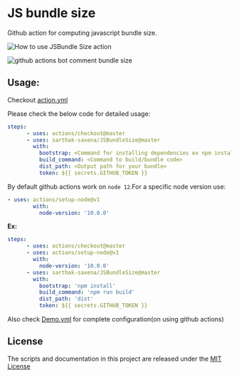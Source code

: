 # JS bundle size
Github action for computing javascript bundle size.

![How to use JSBundle Size action](https://i.imgur.com/koKtvty.gif)


![github actions bot comment bundle size](https://i.imgur.com/pWlOMUf.png)
## Usage:

Checkout [action.yml](./action.yml)

Please check the below code for detailed usage:
```yaml
steps:
      - uses: actions/checkout@master
      - uses: sarthak-saxena/JSBundleSize@master
        with:
          bootstrap: <Command for installing dependencies ex npm install>
          build_command: <Command to build/bundle code>
          dist_path: <Output path for your bundle>
          token: ${{ secrets.GITHUB_TOKEN }}

```

By default github actions work on `node 12`.For a specific node version use:

```yaml
- uses: actions/setup-node@v1
        with:
          node-version: '10.0.0'
```

**Ex:**
```yaml
steps:
      - uses: actions/checkout@master
      - uses: actions/setup-node@v1
        with:
          node-version: '10.0.0'
      - uses: sarthak-saxena/JSBundleSize@master
        with:
          bootstrap: 'npm install'
          build_command: 'npm run build'
          dist_path: 'dist'
          token: ${{ secrets.GITHUB_TOKEN }}

```

Also check [Demo.yml](./Demo.yml) for complete configuration(on using github actions)

## License
The scripts and documentation in this project are released under the [MIT License](./LICENSE)
